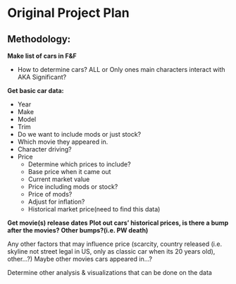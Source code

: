 # Original Project Plan

## Methodology:

**Make list of cars in F&F**
  - How to determine cars? ALL or Only ones main characters interact with AKA Significant?

**Get basic car data:**
- Year
- Make
- Model
- Trim
- Do we want to include mods or just stock?
- Which movie they appeared in.
- Character driving?
- Price
  - Determine which prices to include?
  - Base price when it came out
  - Current market value
  - Price including mods or stock?
  - Price of mods?
  - Adjust for inflation?
  - Historical market price(need to find this data)


**Get movie(s) release dates**
**Plot out cars’ historical prices, is there a bump after the movies? Other bumps?(i.e. PW death)**

Any other factors that may influence price (scarcity, country released (i.e. skyline not  street legal in US, only as classic car when its 20 years old), other…?)
Maybe other movies cars appeared in…?

Determine other analysis & visualizations that can be done on the data

